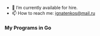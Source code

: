 - 🔭 I’m currently available for hire.
- 📫 How to reach me: ignatenkos@mail.ru
### My Programs in Go

